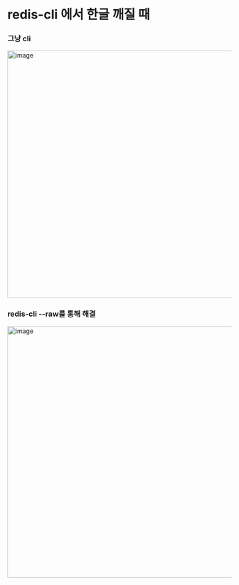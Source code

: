 # redis-cli 에서 한글 깨질 때

### 그냥 cli

<img width="556" alt="image" src="https://user-images.githubusercontent.com/74396651/229768027-a867d660-604a-43d6-974f-2b202bdb728b.png">


### redis-cli --raw를 통해 해결
<img width="565" alt="image" src="https://user-images.githubusercontent.com/74396651/229767861-9a2468c5-60f9-4242-ba14-a57f7ab2744f.png">
